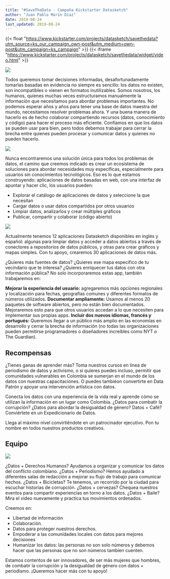 ```yaml
---
title: "#SaveTheData - Campaña Kickstarter Datasketch"
author: "Juan Pablo Marín Díaz"
date: 2019-08-24
last_updated: 2019-08-24
---
```

{{< float "https://www.kickstarter.com/projects/datasketch/savethedata?utm_source=ks_our_campaign_own-post&utm_medium=own-post&utm_campaign=ks_campaign" >}}
{{< iframe "https://www.kickstarter.com/projects/datasketch/savethedata/widget/video.html" >}}

![](/img/campana/campana_es.gif)

Todos queremos tomar decisiones informadas, desafortunadamente tomarlas basadas en evidencia no siempre es sencillo: los datos no existen, son incompatibles o vienen en formatos inutilizables. Somos nosotros, los humanos, quienes muchas veces estructuramos manualmente la información que necesitamos para abordar problemas importantes. No podemos esperar años y años para tener una base de datos maestra del mundo, necesitamos resolver problemas ahora. Y una buena manera de hacerlo es de hecho colaborar compartiendo recursos (datos, conocimiento y código) para hacer el proceso más eficiente. Confiamos en que los datos se pueden usar para bien, pero todos debemos trabajar para cerrar la brecha entre quienes pueden procesar y comunicar datos y quienes no pueden hacerlo.

![](/img/campana/campana_es_problemas.png)

Nunca encontraremos una solución única para todos los problemas de datos, el camino que creemos indicado es crear un ecosistema de soluciones para abordar necesidades muy específicas, especialmente para usuarios sin conocimientos tecnológicos. Eso es lo que estamos construyendo: aplicaciones de datos basadas en web, con una interfaz de apuntar y hacer clic, los usuarios pueden:

- Explorar el catálogo de aplicaciones de datos y seleccione la que necesitan
- Cargar datos o usar datos compartidos por otros usuarios
- Limpiar datos, analizarlos y crear múltiples gráficos
- Publicar, compartir y colaborar (código abierto)

![](/img/campana/campana_es_caracteristicas.png)

Actualmente tenemos 12 aplicaciones Datasketch disponibles en inglés y español: algunas para limpiar datos y acceder a datos abiertos a través de conectores a repositorios de datos públicos, y otras para crear gráficos y mapas simples. Con tu apoyo, crearemos 30 aplicaciones de datos más.

¿Quieres más fuentes de datos? ¿Quieres ese mapa específico de tu vecindario que te interesa? ¿Quieres enriquecer tus datos con otra información pública? No solo incorporaremos estas app, también trabajaremos en:

**Mejorar la experiencia del usuario:** agregaremos más opciones regionales y localización para fechas, geografías comunes y diferentes formatos de números utilizados.
**Documentar ampliamente:** Usamos al menos 20 paquetes de software abiertos, pero no están bien documentados. Mejoraremos esto para que otros usuarios accedan a lo que necesiten para implementar sus propias apps.
**Incluir dos nuevos idiomas, francés y portugués:** Queremos llegar a un público más amplio en las economías en desarrollo y cerrar la brecha de información (no todas las organizaciones pueden permitirse programadores o diseñadores increíbles como NYT o The Guardian).

## Recompensas

¿Tienes ganas de aprender más? Toma nuestros cursos en línea de periodismo de datos y activismo, o si quieres puedes incluso, permitir que comunidades vulnerables en Colombia se sumerjan en el mundo de los datos con nuestras capacitaciones. O puedes tambiéon convertirte en Data Patrón y apoyar una intervención artística con datos.

Conecta los datos con una experiencia de la vida real y aprende cómo se utilizan la información en un lugar como Colombia. ¿Datos para combatir la corrupción? ¿Datos para abordar la desigualdad de género? Datos + Café? Conviértete en un Expedicionario de Datos.

Llega al máximo nivel convirtiéndote en un patrocinador ejecutivo. Pon tu nombre en todos nuestros productos creativos.

## Equipo

![](/img/campana/campana_es_team.png)

¿Datos + Derechos Humanos? Ayudamos a organizar y comunicar los datos del conflicto colombiano. ¿Datos + Periodismo? Hemos ayudado a diferentes salas de redacción a mejorar su flujo de trabajo para comunicar hechos. ¿Datos + Bicicletas? Te tenemos, un recorrido por la ciudad para escuchar historias de corrupción. ¿Datos + cervezas? Chequea nuestros eventos para compartir experiencias en torno a los datos. ¿Datos + Baile? Mira el video nuevamente y practica tus movimientos ordenados.

Creemos en:

- Libertad de información
- Colaboración.
- Datos para proteger nuestros derechos.
- Empoderar a las comunidades locales con datos para mejores decisiones
- Humanizar los datos: las personas no son solo números y debemos hacer que las personas que no son números tambíen cuenten.

Estamos contentos de ser innovadores, de ser más mujeres que hombres, de combatir la corrupción y la desigualdad de género con datos + periodismo. ¡Queremos hacer más con tu apoyo!
